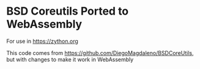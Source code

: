 # BSD Coreutils Ported to WebAssembly

For use in https://zython.org

This code comes from https://github.com/DiegoMagdaleno/BSDCoreUtils, but with changes to make it work in WebAssembly